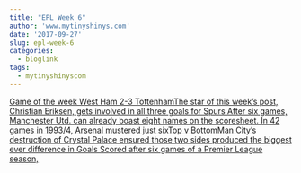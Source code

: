 ```yaml
---
title: "EPL Week 6"
author: 'www.mytinyshinys.com'
date: '2017-09-27'
slug: epl-week-6
categories:
  - bloglink
tags:
  - mytinyshinyscom
---
```


[Game of the week West Ham 2-3 TottenhamThe star of this week’s post, Christian Eriksen, gets involved in all three goals for Spurs After six games, Manchester Utd. can already boast eight names on the scoresheet. In 42 games in 1993/4, Arsenal mustered just sixTop v BottomMan City’s destruction of Crystal Palace ensured those two sides produced the biggest ever difference in Goals Scored after six games of a Premier League season,<i class="fas fa-external-link-alt"></i>](https://www.mytinyshinys.com/2017/09/27/epl2018-wk6/)

